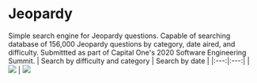 # Jeopardy
Simple search engine for Jeopardy questions. Capable of searching database of 156,000 Jeopardy questions by category, date aired, and difficulty. Submittted as part of Capital One's 2020 Software Engineering Summit.
| Search by difficulty and category | Search by date |
|:---:|:---:|
| ![](https://user-images.githubusercontent.com/39538422/98725521-101fbe80-234a-11eb-85e1-8d6812395d16.png)  | ![](https://user-images.githubusercontent.com/39538422/98725500-07c78380-234a-11eb-82ef-64a7f77ca534.png) 
